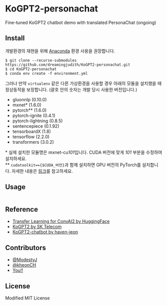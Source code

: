 # KoGPT2-personachat

Fine-tuned KoGPT2 chatbot demo with translated PersonaChat (ongoing) 

## Install

개발환경의 재현을 위해 [Anaconda](https://www.anaconda.com/products/individual) 환경 사용을 권장합니다.

```
$ git clone --recurse-submodules https://github.com/dreamingjudith/KoGPT2-personachat.git
$ cd KoGPT2-personachat
$ conda env create -f environment.yml
```

그러나 만약 `virtualenv` 같은 다른 가상환경을 사용할 경우 아래의 모듈을 설치했을 때 정상동작을 보장합니다. (괄호 안의 숫자는 개발 당시 사용한 버전입니다.)

- gluonnlp (0.10.0)
- mxnet* (1.6.0)
- pytorch** (1.6.0)
- pytorch-ignite (0.4.1)
- pytorch-lightning (0.8.5)
- sentencepiece (0.1.92)
- tensorboardX (1.8)
- tensorflow (2.2.0)
- transformers (3.0.2)

\* 실제 설치한 모듈명은 mxnet-cu*101*입니다. CUDA 버전에 맞게 *101* 부분을 수정하여 설치하세요.<br />
\** `cudatoolkit=={$CUDA_버전}`과 함께 설치하면 GPU 버전의 PyTorch를 설치합니다. 자세한 내용은 [링크](https://pytorch.org/get-started/locally/)를 참고하세요.

## Usage

```
```

## Reference
- [Transfer Learning for ConvAI2 by HuggingFace](https://github.com/huggingface/transfer-learning-conv-ai)
- [KoGPT2 by SK Telecom](https://github.com/SKT-AI/KoGPT2)
- [KoGPT2-chatbot by haven-jeon](https://github.com/haven-jeon/KoGPT2-chatbot)

## Contributors
- [@ModestyJ](https://github.com/ModestyJ)
- [@kheonCH](https://github.com/kheonCh)
- [You!!](https://github.com/dreamingjudith/KoGPT2-personachat/pulls)

## License

Modified MIT License
